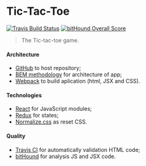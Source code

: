 Tic-Tac-Toe
===========

[![Travis Build Status][travis-img]][travis] [![bitHound Overall Score][bithound-img]][bithound]

[travis-img]: https://travis-ci.org/ahtohbi4/tic-tac-toe.svg?branch=master
[travis]: https://travis-ci.org/ahtohbi4/tic-tac-toe
[bithound-img]: https://www.bithound.io/github/ahtohbi4/tic-tac-toe/badges/score.svg
[bithound]: https://www.bithound.io/github/ahtohbi4/tic-tac-toe

> The Tic-tac-toe game.

#### Architecture
 * [GitHub](https://github.com/ahtohbi4/tic-tac-toe) to host repository;
 * [BEM methodology](https://en.bem.info/method/) for architecture of app;
 * [Webpack](http://webpack.github.io/docs/) to build aplication (html, JSX and CSS).

#### Technologies
 * [React](https://facebook.github.io/react/) for JavaScript modules;
 * [Redux](https://github.com/reactjs/redux) for states;
 * [Normalize.css](https://necolas.github.io/normalize.css/) as reset CSS.

#### Quality
 * [Travis CI](https://travis-ci.org/) for automatically validation HTML code;
 * [bitHound](https://www.bithound.io/) for analysis JS and JSX code.
